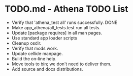 # TODO.md - Athena TODO List

* Verify that 'athena_test all' runs successfully.  DONE
* Make app_athena/all_tests.test run all tests.
* Update [package requires] in all man pages.
* Use standard app loader scripts
* Cleanup osdir.
* Verify that mods work.
* Update cellide manpage.
* Build the on-line help.
* Move tools to bin; we don't need to deliver them.
* Add source and docs distributions.
